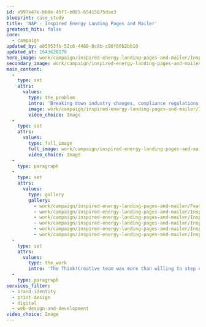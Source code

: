 ```yaml
---
id: e997e47e-bb0e-45f7-b085-65415675dae3
blueprint: case_study
title: 'NAP - Inspired Energy Landing Pages and Mailer'
greatest_hits: false
core:
  - campaign
updated_by: e85953fb-52c6-4488-8c8b-c90f68b2bb10
updated_at: 1643628179
hero_image: work/campaign/inspired-energy-landing-pages-and-mailer/Inspired-Energy10.jpg
secondary_image: work/campaign/inspired-energy-landing-pages-and-mailer/Inspired-Energy3.jpg
main_content:
  -
    type: set
    attrs:
      values:
        type: the_problem
        intro: 'Breaking down industry changes, compliance regulations and partnership services into an easy-to-digest format was a task that required some bright ideas.'
        image: work/campaign/inspired-energy-landing-pages-and-mailer/Inspired-Energy9.jpg
        video_choice: Image
  -
    type: set
    attrs:
      values:
        type: full_image
        full_image: work/campaign/inspired-energy-landing-pages-and-mailer/Inspired-Energy11.jpg
        video_choice: Image
  -
    type: paragraph
  -
    type: set
    attrs:
      values:
        type: gallery
        gallery:
          - work/campaign/inspired-energy-landing-pages-and-mailer/Feature-Inspired-Energy.jpg
          - work/campaign/inspired-energy-landing-pages-and-mailer/Inspired-Energy12.jpg
          - work/campaign/inspired-energy-landing-pages-and-mailer/Inspired-Energy13.jpg
          - work/campaign/inspired-energy-landing-pages-and-mailer/Inspired-Energy15.jpg
          - work/campaign/inspired-energy-landing-pages-and-mailer/Inspired-Energy16.jpg
          - work/campaign/inspired-energy-landing-pages-and-mailer/Inspired-Energy17.jpg
  -
    type: set
    attrs:
      values:
        type: the_work
        intro: 'The Think!Creative team was more than willing to step up to the plate and produce a series of outcomes for Inspired Energy, including a printed concertina booklet and a series of digital landing pages. The use of impactful metaphoric imagery, combined with step-by-step infographics and emphatic, bold messaging, assisted in developing an informative and memorable range of outcomes. Each solution represented an opportunity to further develop Inspired Energy’s dynamic brand identity, ensuring that the transition from print to digital was consistent, effective and memorable.'
  -
    type: paragraph
services_filter:
  - brand-identity
  - print-design
  - digital
  - web-design-and-development
video_choice: Image
---
```


